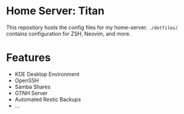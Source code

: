# Home Server: Titan

This repository hosts the config files for my home-server. `./dotfiles/` contains configuration for ZSH, Neovim, and more.

# Features
- KDE Desktop Environment
- OpenSSH 
- Samba Shares
- GTNH Server
- Automated Restic Backups
- ...
